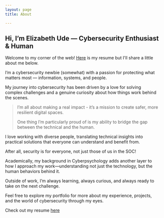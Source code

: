 ```yaml
---
layout: page
title: About

---
```


##   Hi, I’m Elizabeth Ude — Cybersecurity Enthusiast & Human

Welcome to my corner of the web! [Here](./docs/lizudecv.pdf) is my resume but I'll share a little about me below.

I’m a cybersecurity newbie (somewhat) with a passion for protecting what matters most — information, systems, and people. 

My journey into cybersecurity has been driven by a love for solving complex challenges and a genuine curiosity about how things work behind the scenes.

> I’m all about making a real impact - it’s a mission to create safer, more resilient digital spaces.
>
> One thing I’m particularly proud of is my ability to bridge the gap between the technical and the human.

I love working with diverse people, translating technical insights into practical solutions that everyone can understand and benefit from. 

After all, security is for everyone, not just those of us in the SOC!

Academically, my background in Cyberpsychology adds another layer to how I approach my work—understanding not just the technology, but the human behaviors behind it. 

Outside of work, I’m always learning, always curious, and always ready to take on the next challenge.

Feel free to explore my portfolio for more about my experience, projects, and the world of cybersecurity through my eyes.

Check out my resume [here](./docs/lizudecv.pdf)
